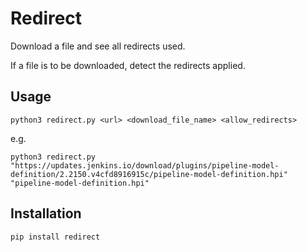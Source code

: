 # Redirect
Download a file and see all redirects used.

If a file is to be downloaded, detect the redirects applied.

## Usage
```
python3 redirect.py <url> <download_file_name> <allow_redirects>
```

e.g.

```
python3 redirect.py "https://updates.jenkins.io/download/plugins/pipeline-model-definition/2.2150.v4cfd8916915c/pipeline-model-definition.hpi" "pipeline-model-definition.hpi"
```


## Installation
```
pip install redirect
```